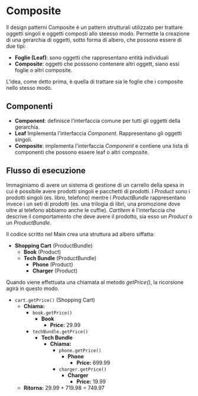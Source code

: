 # Composite

Il design patterni Composite è un pattern strutturali utilizzato per trattare oggetti singoli e oggetti composti allo steesso modo.
Permette la creazione di una gerarchia di oggetti, sotto forma di albero, che possono essere di due tipi:
- **Foglie (Leaf)**: sono oggetti che rappresentano entità individuali
- **Composite**: oggetti che posssono contenere altri oggett, siano essi foglie o altri composite.

L'idea, come detto prima, è quella di trattare sia le foglie che i composite nello stesso modo.

## Componenti

- **Component**: definisce l'interfaccia comune per tutti gli oggetti della gerarchia.
- **Leaf** Implementa l'interfaccia _Component_. Rappresentano gli oggetti singoli.
- **Composite**: implementa l'interfaccia _Component_ e contiene una lista di componenti che possono essere leaf o altri composite.


## Flusso di esecuzione

Immaginiamo di avere un sistema di gestione di un carrello della spesa in cui è possibile avere prodotti singoli e pacchetti di prodotti.
I _Product_ sono i prodotti singoli (es. libro, telefono) mentre i _ProductBundle_ rappresentano invece i un seti di prodotti (es. una trilogia di libri, una promozione dove oltre al telefono abbiamo anche le cuffie). _CartItem_ è l'interfaccia che descrive il comportamento che deve avere il prodotto, sia esso un _Product_ o un _ProductBundle_.

Il codice scritto nel Main crea una struttura ad albero siffatta:
- **Shopping Cart** (ProductBundle)
  - **Book** (Product)
  - **Tech Bundle** (ProductBundle)
    - **Phone** (Product)
    - **Charger** (Product)

Quando viene effettuata una chiamata al metodo _getPrice()_, la ricorsione agirà in questo modo.


- `cart.getPrice()` (Shopping Cart)
  - **Chiama:**
    - `book.getPrice()`
      - **Book**
        - **Price:** 29.99
    - `techBundle.getPrice()`
      - **Tech Bundle**
        - **Chiama:**
          - `phone.getPrice()`
            - **Phone**
              - **Price:** 699.99
          - `charger.getPrice()`
            - **Charger**
              - **Price:** 19.99
  - **Ritorna:** 29.99 + 719.98 = 749.97


